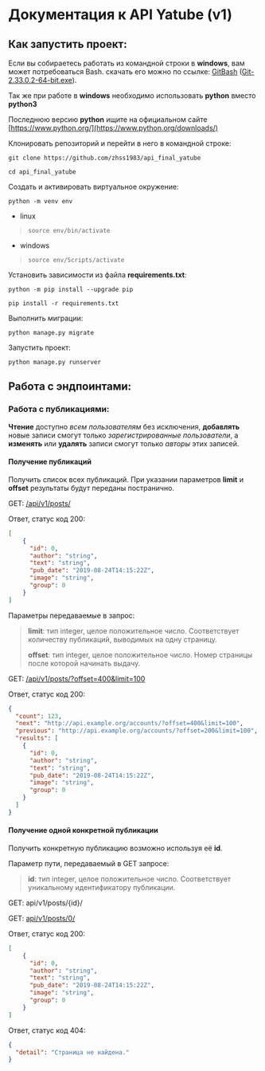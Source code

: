 # Документация к API Yatube (v1)

## Как запустить проект:

Если вы собираетесь работать из командной строки в **windows**, вам может
 потребоваться Bash. скачать его можно по ссылке:
 [GitBash](https://gitforwindows.org/) ([Git-2.33.0.2-64-bit.exe](https://github.com/git-for-windows/git/releases/download/v2.33.0.windows.2/Git-2.33.0.2-64-bit.exe)).

Так же при работе в **windows** необходимо использовать **python** вместо
 **python3**

Последнюю версию **python** ищите на официальном сайте
 [https://www.python.org/](https://www.python.org/downloads/)

Клонировать репозиторий и перейти в него в командной строке:

```
git clone https://github.com/zhss1983/api_final_yatube
```

```
cd api_final_yatube
```

Создать и активировать виртуальное окружение:

```
python -m venv env
```

- linux
>```
>source env/bin/activate
>```
- windows
>```
>source env/Scripts/activate
>```

Установить зависимости из файла **requirements.txt**:

```
python -m pip install --upgrade pip
```

```
pip install -r requirements.txt
```

Выполнить миграции:

```
python manage.py migrate
```

Запустить проект:

```
python manage.py runserver
```

## Работа с эндпоинтами:

### Работа с публикациями:

**Чтение** доступно *всем пользователям* без исключения, **добавлять** новые 
 записи смогут только *зарегистрированные пользователи*, а **изменять** или
 **удалять** записи смогут только *авторы* этих записей. 

#### Получение публикаций

Получить список всех публикаций. При указании параметров **limit** и **offset**
 результаты будут переданы постранично.

GET: [/api/v1/posts/](http://127.0.0.1:8000/api/v1/posts/)

Ответ, статус код 200:

```JSON
[
    {
      "id": 0,
      "author": "string",
      "text": "string",
      "pub_date": "2019-08-24T14:15:22Z",
      "image": "string",
      "group": 0
    }
]
```


Параметры передаваемые в запрос:
>**limit**: тип integer, целое положительное число. Соответствует количеству 
> публикаций, выводимых на одну страницу.
>
>**offset**: тип integer, целое положительное число. Номер страницы после
> которой начинать выдачу.

GET: [/api/v1/posts/?offset=400&limit=100](http://127.0.0.1:8000/api/v1/posts/?offset=300&limit=100)

Ответ, статус код 200:

```JSON
{
  "count": 123,
  "next": "http://api.example.org/accounts/?offset=400&limit=100",
  "previous": "http://api.example.org/accounts/?offset=200&limit=100",
  "results": [
    {
      "id": 0,
      "author": "string",
      "text": "string",
      "pub_date": "2019-08-24T14:15:22Z",
      "image": "string",
      "group": 0
    }
  ]
}
```

#### Получение одной конкретной публикации

Получить конкретную публикацию возможно используя её **id**.

Параметр пути, передаваемый в GET запросе:
>**id**: тип integer, целое положительное число. Соответствует уникальному 
> идентификатору публикации.

GET: api/v1/posts/{id}/

GET: [api/v1/posts/0/](http://127.0.0.1:8000/api/v1/posts/0/)

Ответ, статус код 200:

```JSON
[
    {
      "id": 0,
      "author": "string",
      "text": "string",
      "pub_date": "2019-08-24T14:15:22Z",
      "image": "string",
      "group": 0
    }
]
```

Ответ, статус код 404:

```JSON
{
  "detail": "Страница не найдена."
}
```